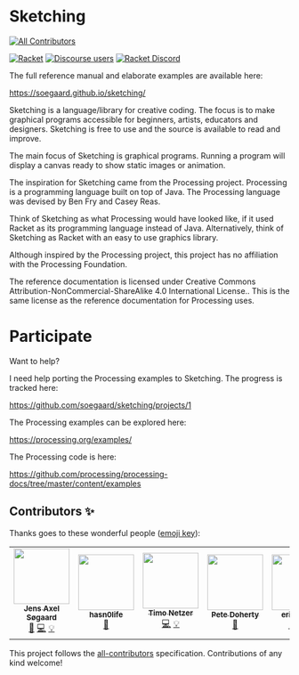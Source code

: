 # Sketching
<!-- ALL-CONTRIBUTORS-BADGE:START - Do not remove or modify this section -->
[![All Contributors](https://img.shields.io/badge/all_contributors-6-orange.svg?style=flat-square)](#contributors-)
<!-- ALL-CONTRIBUTORS-BADGE:END -->
[![Racket](https://img.shields.io/badge/-Made%20with%20Racket-darkred?logo=racket)](https://racket-lang.org)
[![Discourse users](https://img.shields.io/discourse/users?label=Discuss%20on%20Racket%20Discourse&logo=racket&server=https%3A%2F%2Fracket.discourse.group)](https://racket.discourse.group/)
[![Racket Discord](https://img.shields.io/discord/571040468092321801?label=Chat%20on%20Racket%20Discord&logo=racket)](https://discord.gg/6Zq8sH5)

The full reference manual and elaborate examples are available here:

https://soegaard.github.io/sketching/


Sketching is a language/library for creative coding. The focus is to make graphical programs accessible for beginners, artists, educators and designers. Sketching is free to use and the source is available to read and improve.

The main focus of Sketching is graphical programs. Running a program will display a canvas ready to show static images or animation.

The inspiration for Sketching came from the Processing project. Processing is a programming language built on top of Java. The Processing language was devised by Ben Fry and Casey Reas.

Think of Sketching as what Processing would have looked like, if it used Racket as its programming language instead of Java. Alternatively, think of Sketching as Racket with an easy to use graphics library.

Although inspired by the Processing project, this project has no affiliation with the Processing Foundation.

The reference documentation is licensed under Creative Commons Attribution-NonCommercial-ShareAlike 4.0 International License.. This is the same license as the reference documentation for Processing uses.

# Participate

Want to help? 

I need help porting the Processing examples to Sketching.
The progress is tracked here:

https://github.com/soegaard/sketching/projects/1

The Processing examples can be explored here:

https://processing.org/examples/

The Processing code is here:

https://github.com/processing/processing-docs/tree/master/content/examples


## Contributors ✨

Thanks goes to these wonderful people ([emoji key](https://allcontributors.org/docs/en/emoji-key)):

<!-- ALL-CONTRIBUTORS-LIST:START - Do not remove or modify this section -->
<!-- prettier-ignore-start -->
<!-- markdownlint-disable -->
<table>
  <tr>
    <td align="center"><a href="https://racket-stories.com"><img src="https://avatars.githubusercontent.com/u/461765?v=4?s=100" width="100px;" alt=""/><br /><sub><b>Jens Axel Søgaard</b></sub></a><br /><a href="https://github.com/soegaard/sketching/commits?author=soegaard" title="Documentation">📖</a> <a href="https://github.com/soegaard/sketching/commits?author=soegaard" title="Code">💻</a> <a href="#example-soegaard" title="Examples">💡</a></td>
    <td align="center"><a href="https://github.com/hasn0life"><img src="https://avatars.githubusercontent.com/u/67935595?v=4?s=100" width="100px;" alt=""/><br /><sub><b>hasn0life</b></sub></a><br /><a href="https://github.com/soegaard/sketching/commits?author=hasn0life" title="Documentation">📖</a></td>
    <td align="center"><a href="http://exodiquas.eu"><img src="https://avatars.githubusercontent.com/u/19648183?v=4?s=100" width="100px;" alt=""/><br /><sub><b>Timo Netzer</b></sub></a><br /><a href="https://github.com/soegaard/sketching/commits?author=eXodiquas" title="Code">💻</a> <a href="#example-eXodiquas" title="Examples">💡</a></td>
    <td align="center"><a href="https://peterdohertys.website/"><img src="https://avatars.githubusercontent.com/u/289949?v=4?s=100" width="100px;" alt=""/><br /><sub><b>Pete Doherty</b></sub></a><br /><a href="https://github.com/soegaard/sketching/commits?author=ethagnawl" title="Documentation">📖</a></td>
    <td align="center"><a href="https://github.com/ericcervin"><img src="https://avatars.githubusercontent.com/u/1158978?v=4?s=100" width="100px;" alt=""/><br /><sub><b>ericcervin</b></sub></a><br /><a href="https://github.com/soegaard/sketching/commits?author=ericcervin" title="Documentation">📖</a> <a href="https://github.com/soegaard/sketching/issues?q=author%3Aericcervin" title="Bug reports">🐛</a> <a href="#example-ericcervin" title="Examples">💡</a></td>
    <td align="center"><a href="http://linkedin.com/in/stephen-de-gabrielle/"><img src="https://avatars.githubusercontent.com/u/108047?v=4?s=100" width="100px;" alt=""/><br /><sub><b>Stephen De Gabrielle</b></sub></a><br /><a href="https://github.com/soegaard/sketching/commits?author=spdegabrielle" title="Documentation">📖</a></td>
  </tr>
</table>

<!-- markdownlint-restore -->
<!-- prettier-ignore-end -->

<!-- ALL-CONTRIBUTORS-LIST:END -->

This project follows the [all-contributors](https://github.com/all-contributors/all-contributors) specification. Contributions of any kind welcome!

